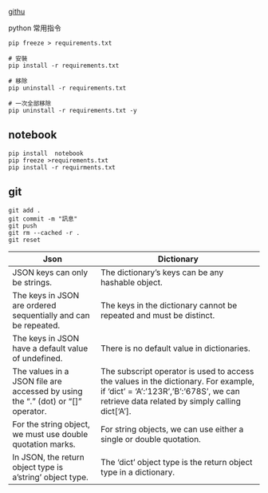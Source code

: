 
[githu](https://github.com/airbone5/pytutorial/tree/master/python)


python 常用指令
```
pip freeze > requirements.txt

# 安裝
pip install -r requirements.txt

# 移除
pip uninstall -r requirements.txt

# 一次全部移除
pip uninstall -r requirements.txt -y
```


## notebook

```
pip install  notebook
pip freeze >requirements.txt
pip install -r requirments.txt
```



## git 
```
git add .
git commit -m "訊息"
git push
git rm --cached -r .
git reset
```


| Json | Dictionary |
| --- | --- |
| JSON keys can only be strings. | The dictionary’s keys can be any hashable object. |
| The keys in JSON are ordered sequentially and can be repeated. | The keys in the dictionary cannot be repeated and must be distinct. |
| The keys in JSON have a default value of undefined. | There is no default value in dictionaries. |
| The values in a JSON file are accessed by using the “.” (dot) or “\[\]” operator. | The subscript operator is used to access the values in the dictionary. For example, if ‘dict’ = ‘A’:’123R’,’B’:’678S’, we can retrieve data related by simply calling dict\[‘A’\]. |
| For the string object, we must use double quotation marks. | For string objects, we can use either a single or double quotation. |
| In JSON, the return object type is a’string’ object type. | The ‘dict’ object type is the return object type in a dictionary. |